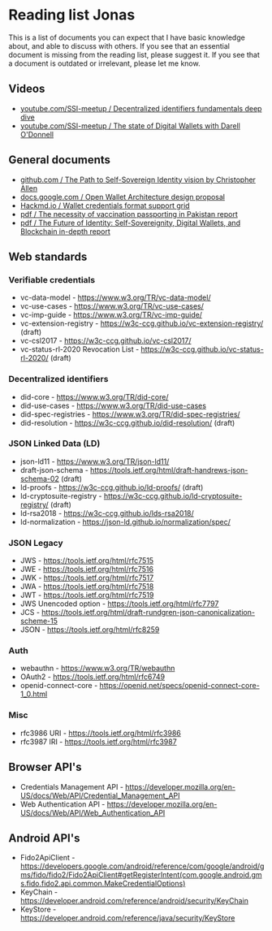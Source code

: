# Reading list Jonas

This is a list of documents you can expect that I have basic knowledge about, and able to discuss with others.
If you see that an essential document is missing from the reading list, please suggest it.
If you see that a document is outdated or irrelevant, please let me know.

## Videos

- [youtube.com/SSI-meetup / Decentralized identifiers fundamentals deep dive](https://www.youtube.com/watch?v=SHuRRaOBMz4)
- [youtube.com/SSI-meetup / The state of Digital Wallets with Darell O'Donnell](https://www.youtube.com/watch?v=vWsLZnfRyyo&feature=emb_logo)

## General documents

- [github.com / The Path to Self-Sovereign Identity vision by Christopher Allen](https://github.com/WebOfTrustInfo/self-sovereign-identity/blob/master/ThePathToSelf-SovereignIdentity.md)
- [docs.google.com / Open Wallet Architecture design proposal](https://docs.google.com/document/u/4/d/e/2PACX-1vR6GMNrBzDuMvhHGlVeENEMZjijHTVKUueG5f6KshFlsIfcqt1QjsTGNgB8vjEGfDVFRB-dWhe5-Hxc/pub)
- [Hackmd.io / Wallet credentials format support grid](https://hackmd.io/t1cotiReTXCnkpDG8k2tVA)
- [pdf / The necessity of vaccination passporting in Pakistan report](https://trello-attachments.s3.amazonaws.com/5e592c38d62eec435a19f0f5/5f76cc084712fd1c0ff5eff6/90bf84c1e97e0d6bb6214b9cb2e4f12d/Whitepaper_-_Necessity_Of_Vaccination_Passporting.pdf)
- [pdf / The Future of Identity: Self-Sovereignity, Digital Wallets, and Blockchain in-depth report](https://trello-attachments.s3.amazonaws.com/5e592c38d62eec435a19f0f5/5f76cc084712fd1c0ff5eff6/e3aead1ae6c88a1c3650d62842b001ef/Self-Sovereign-Identity-The-Future-of-Identity-Self-Sovereignity-Digital-Wallets-and-Blockchain.pdf)

## Web standards

### Verifiable credentials

- vc-data-model - https://www.w3.org/TR/vc-data-model/
- vc-use-cases - https://www.w3.org/TR/vc-use-cases/
- vc-imp-guide - https://www.w3.org/TR/vc-imp-guide/
- vc-extension-registry - https://w3c-ccg.github.io/vc-extension-registry/ (draft)
- vc-csl2017 - https://w3c-ccg.github.io/vc-csl2017/
- vc-status-rl-2020 Revocation List - https://w3c-ccg.github.io/vc-status-rl-2020/ (draft)

### Decentralized identifiers

- did-core - https://www.w3.org/TR/did-core/
- did-use-cases - https://www.w3.org/TR/did-use-cases
- did-spec-registries - https://www.w3.org/TR/did-spec-registries/
- did-resolution - https://w3c-ccg.github.io/did-resolution/ (draft)

### JSON Linked Data (LD)

- json-ld11 - https://www.w3.org/TR/json-ld11/
- draft-json-schema - https://tools.ietf.org/html/draft-handrews-json-schema-02 (draft)
- ld-proofs - https://w3c-ccg.github.io/ld-proofs/ (draft)
- ld-cryptosuite-registry - https://w3c-ccg.github.io/ld-cryptosuite-registry/ (draft)
- ld-rsa2018 - https://w3c-ccg.github.io/lds-rsa2018/
- ld-normalization - https://json-ld.github.io/normalization/spec/

### JSON Legacy

- JWS - https://tools.ietf.org/html/rfc7515
- JWE - https://tools.ietf.org/html/rfc7516
- JWK - https://tools.ietf.org/html/rfc7517
- JWA - https://tools.ietf.org/html/rfc7518
- JWT - https://tools.ietf.org/html/rfc7519
- JWS Unencoded option - https://tools.ietf.org/html/rfc7797
- JCS - https://tools.ietf.org/html/draft-rundgren-json-canonicalization-scheme-15
- JSON - https://tools.ietf.org/html/rfc8259

### Auth

- webauthn - https://www.w3.org/TR/webauthn
- OAuth2 - https://tools.ietf.org/html/rfc6749
- openid-connect-core - https://openid.net/specs/openid-connect-core-1_0.html

### Misc

- rfc3986 URI - https://tools.ietf.org/html/rfc3986
- rfc3987 IRI - https://tools.ietf.org/html/rfc3987

## Browser API's

- Credentials Management API - https://developer.mozilla.org/en-US/docs/Web/API/Credential_Management_API
- Web Authentication API - https://developer.mozilla.org/en-US/docs/Web/API/Web_Authentication_API

## Android API's

- Fido2ApiClient - https://developers.google.com/android/reference/com/google/android/gms/fido/fido2/Fido2ApiClient#getRegisterIntent(com.google.android.gms.fido.fido2.api.common.MakeCredentialOptions)
- KeyChain - https://developer.android.com/reference/android/security/KeyChain
- KeyStore - https://developer.android.com/reference/java/security/KeyStore
